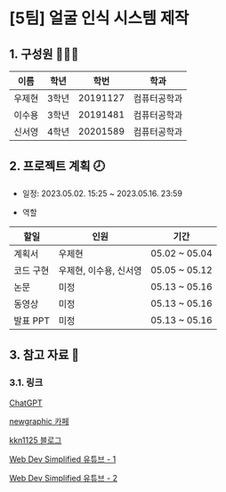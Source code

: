 # [5팀] 얼굴 인식 시스템 제작

## 1. 구성원 👩‍👧‍👦

|이름|학년|학번|학과|
|---|---|---|---|
|우제현|3학년|20191127|컴퓨터공학과|
|이수용|3학년|20191481|컴퓨터공학과|
|신서영|4학년|20201589|컴퓨터공학과|


## 2. 프로젝트 계획 🕗 

  * 일정: 2023.05.02. 15:25 ~ 2023.05.16. 23:59

  * 역할

|할일|인원|기간|
|---|---|---|
|계획서|우제현|05.02 ~ 05.04|
|코드 구현|우제현, 이수용, 신서영|05.05 ~ 05.12|
|논문|미정|05.13 ~ 05.16|
|동영상|미정|05.13 ~ 05.16|
|발표 PPT|미정|05.13 ~ 05.16|


## 3. 참고 자료 📂

### 3.1. 링크

[ChatGPT](https://chat.openai.com/)

[newgraphic 카페](https://cafe.naver.com/newgraphics/152)

[kkn1125 블로그](https://kkn1125.github.io/face-api01/)

[Web Dev Simplified 유튜브 - 1](https://youtu.be/CVClHLwv-4I)

[Web Dev Simplified 유튜브 - 2](https://youtu.be/AZ4PdALMqx0)
